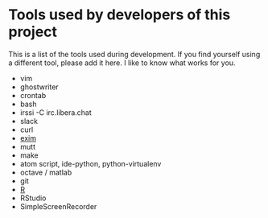 # Tools used by developers of this project

This is a list of the tools used during development.  If you find yourself using a different tool, please add it here. 
I like to know what works for you.

* vim
* ghostwriter
* crontab
* bash
* irssi -C irc.libera.chat
* slack
* curl
* [exim](mail.md)
* mutt
* make
* atom script, ide-python, python-virtualenv
* octave / matlab
* git
* [R](R.md)
* RStudio
* SimpleScreenRecorder


